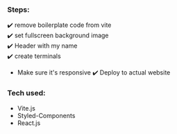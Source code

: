 ### Steps:
 ✔️ remove boilerplate code from vite </br>
 ✔️ set fullscreen background image<br/>
 ✔️ Header with my name<br/>
 ✔️ create terminals
 - Make sure it's responsive
 ✔️ Deploy to actual website

 ### Tech used:
  - Vite.js
  - Styled-Components
  - React.js
